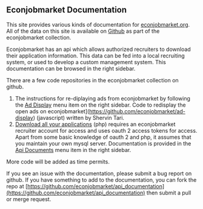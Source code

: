 ## Econjobmarket Documentation

This site provides various kinds of documentation for [econjobmarket.org](https://econjobmarket.org). All of the data on this site is available on [Github](https://github.com/econjobmarket) as part of the econjobmarket collection.

Econjobmarket has an api which allows authorized recruiters to download their application information.   This data can be fed into a local recruiting system, or used to develop a custom management system. This documentation can be browsed in the right sidebar.

There are a few code repositories in the econjobmarket collection on github.

1. The instructions for re-diplaying ads from econjobmarket by following the [Ad Display](https://backend.econjobmarket.org/docs/ad-redisplay/Ad-Redisplay.0.md) menu item on the right sidebar. Code to redisplay the open ads on econjobmarket](https://github.com/econjobmarket/ad-display)  (javascript) written by Shervin Tari.
1. [Download all your applications](https://github.com/download_script) (php) requires an econjobmarket recruiter account for access and uses oauth 2 access tokens for access.  Apart from some basic knowledge of oauth 2 and php, it assumes that you maintain your own mysql server. Documentation is provided in the [Api Documents](docs/api/Api-Documents.0.md) menu item in the right sidebar.

More code will be added as time permits.

If you see an issue with the documentation, please submit a bug report on github.  If you have something to add to the documentation, you can fork the repo at [https://github.com/econjobmarket/api_documentation](https://github.com/econjobmarket/api_documentation) then submit a pull or merge request.